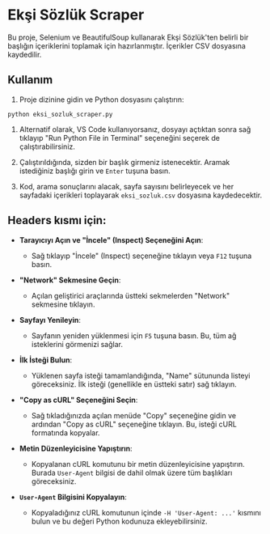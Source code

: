 # Ekşi Sözlük Scraper

Bu proje, Selenium ve BeautifulSoup kullanarak Ekşi Sözlük'ten belirli bir başlığın içeriklerini toplamak için hazırlanmıştır. İçerikler CSV dosyasına kaydedilir.

## Kullanım

1. Proje dizinine gidin ve Python dosyasını çalıştırın:
```
python eksi_sozluk_scraper.py
```

1. Alternatif olarak, VS Code kullanıyorsanız, dosyayı açtıktan sonra sağ tıklayıp "Run Python File in Terminal" seçeneğini seçerek de çalıştırabilirsiniz.
    
3. Çalıştırıldığında, sizden bir başlık girmeniz istenecektir. Aramak istediğiniz başlığı girin ve `Enter` tuşuna basın.
    
4. Kod, arama sonuçlarını alacak, sayfa sayısını belirleyecek ve her sayfadaki içerikleri toplayarak `eksi_sozluk.csv` dosyasına kaydedecektir.

## Headers kısmı için:
- **Tarayıcıyı Açın ve "İncele" (Inspect) Seçeneğini Açın**:
    
    - Sağ tıklayıp "İncele" (Inspect) seçeneğine tıklayın veya `F12` tuşuna basın.
- **"Network" Sekmesine Geçin**:
    
    - Açılan geliştirici araçlarında üstteki sekmelerden "Network" sekmesine tıklayın.
- **Sayfayı Yenileyin**:
    
    - Sayfanın yeniden yüklenmesi için `F5` tuşuna basın. Bu, tüm ağ isteklerini görmenizi sağlar.
- **İlk İsteği Bulun**:
    
    - Yüklenen sayfa isteği tamamlandığında, "Name" sütununda listeyi göreceksiniz. İlk isteği (genellikle en üstteki satır) sağ tıklayın.
- **"Copy as cURL" Seçeneğini Seçin**:
    
    - Sağ tıkladığınızda açılan menüde "Copy" seçeneğine gidin ve ardından "Copy as cURL" seçeneğine tıklayın. Bu, isteği cURL formatında kopyalar.
- **Metin Düzenleyicisine Yapıştırın**:
    
    - Kopyalanan cURL komutunu bir metin düzenleyicisine yapıştırın. Burada `User-Agent` bilgisi de dahil olmak üzere tüm başlıkları göreceksiniz.
- **`User-Agent` Bilgisini Kopyalayın**:
    
    - Kopyaladığınız cURL komutunun içinde `-H 'User-Agent: ...'` kısmını bulun ve bu değeri Python kodunuza ekleyebilirsiniz.
